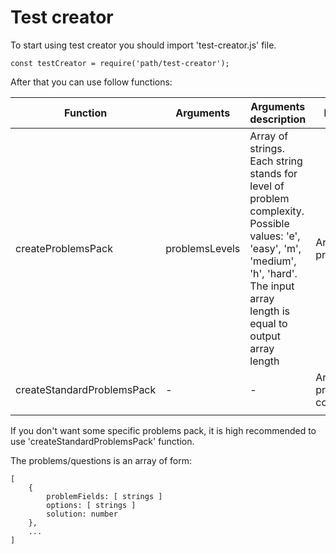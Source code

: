 Test creator
==========
To start using test creator you should import 'test-creator.js' file.
```
const testCreator = require('path/test-creator');
```
After that you can use follow functions:

| Function                   | Arguments      | Arguments description                                                                                                                                                                  | Returning value                           |   |
|----------------------------|----------------|----------------------------------------------------------------------------------------------------------------------------------------------------------------------------------------|-------------------------------------------|---|
| createProblemsPack         | problemsLevels | Array of strings. Each string stands for level of problem complexity. Possible values: 'e', 'easy', 'm', 'medium', 'h', 'hard'. The input array length is equal to output array length | Array of problems/questions               |   |
| createStandardProblemsPack | -              | -                                                                                                                                                                                      | Array of problems/questions containing 12 |   |
|                            |                |                                                                                                                                                                                        |                                           |   |

If you don't want some specific problems pack, it is high recommended to use 'createStandardProblemsPack' function.

The problems/questions is an array of form:
```
[
	{
		problemFields: [ strings ]
		options: [ strings ]
		solution: number
	},
	...
]
```

